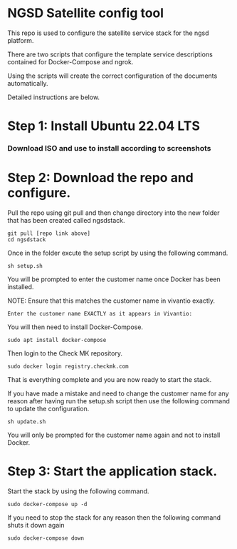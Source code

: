 # NGSD Satellite config tool
This repo is used to configure the satellite service stack for the ngsd platform.

There are two scripts that configure the template service descriptions contained for Docker-Compose and ngrok. 

Using the scripts will create the correct configuration of the documents automatically.

Detailed instructions are below.


# Step 1: Install Ubuntu 22.04 LTS


### Download ISO and use to install according to screenshots



# Step 2: Download the repo and configure.

 Pull the repo using git pull and then change directory into the new folder that has been created called ngsdstack.
 

    git pull [repo link above]
    cd ngsdstack

Once in the folder excute the setup script by using the following command.

    sh setup.sh
 
 You will be prompted to enter the customer name once Docker has been installed.
 
 NOTE: Ensure that this matches the customer name in vivantio exactly.

    Enter the customer name EXACTLY as it appears in Vivantio:
You will then need to install Docker-Compose.

    sudo apt install docker-compose
Then login to the Check MK repository.

    sudo docker login registry.checkmk.com
That is everything complete and you are now ready to start the stack.

If you have made a mistake and need to change the customer name for any reason after having run the setup.sh script then use the following command to update the configuration.

    sh update.sh
You will only be prompted for the customer name again and not to install Docker.

# Step 3: Start the application stack.
Start the stack by using the following command.

    sudo docker-compose up -d
If you need to stop the stack for any reason then the following command shuts it down again

    sudo docker-compose down




